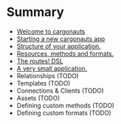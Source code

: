 # Summary

- [Welcome to cargonauts](./intro.md)
- [Starting a new cargonauts app](./setup.md)
- [Structure of your application.](./structure.md)
- [Resources, methods and formats.](./mvc.md)
- [The routes! DSL](./routes.md)
- [A very small application.](./echo.md)
- Relationships (TODO)
- Templates (TODO)
- Connections & Clients (TODO)
- Assets (TODO)
- Defining custom methods (TODO)
- Defining custom formats (TODO)
